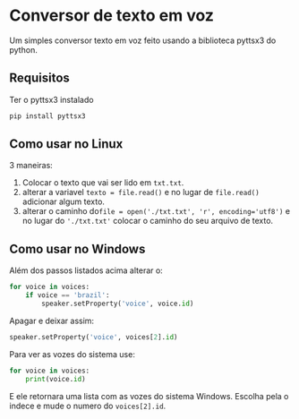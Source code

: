 # Conversor de texto em voz
Um simples conversor texto em voz feito usando a biblioteca pyttsx3 do python.

## Requisitos
Ter o pyttsx3 instalado
```md
pip install pyttsx3
```

## Como usar no Linux
3 maneiras:
  1. Colocar o texto que vai ser lido em `txt.txt`.
  2. alterar a variavel `texto = file.read()` e no lugar de `file.read()` adicionar algum texto.
  3. alterar o caminho do`file = open('./txt.txt', 'r', encoding='utf8')` e no lugar do `'./txt.txt'` colocar o caminho do seu arquivo de texto.

## Como usar no Windows
Além dos passos listados acima alterar o: 
```py
for voice in voices:
    if voice == 'brazil':
        speaker.setProperty('voice', voice.id)
```
Apagar e deixar assim:
```py
speaker.setProperty('voice', voices[2].id)
```
Para ver as vozes do sistema use:
```py
for voice in voices:
    print(voice.id)
```
E ele retornara uma lista com as vozes do sistema Windows. Escolha pela o indece e mude o numero do `voices[2].id`.


